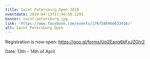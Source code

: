 ```yaml
---
title: Saint Petersburg Open 2019
eventdate: 2019-04-13T17:46:58.129Z
banner: saint-petersburg.jpg
link: 'https://www.facebook.com/events/1767586966633416/'
alt: Saint Petersburg Open
---
```

Registration is now open: https://goo.gl/forms/Up2Eanq6kFxJZGIv2

Date: 13th - 14th of April
